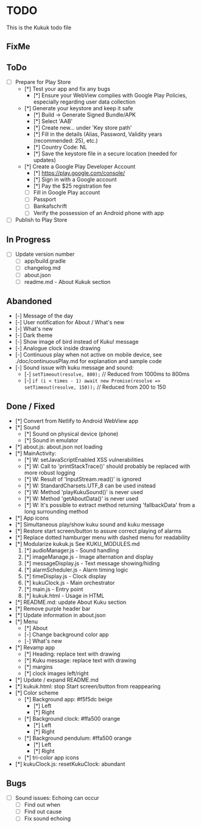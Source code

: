 # TODO
This is the Kukuk todo file

## FixMe

## ToDo
- [ ] Prepare for Play Store
  - [*] Test your app and fix any bugs
    - [*] Ensure your WebView complies with Google Play Policies, especially regarding user data collection
  - [*] Generate your keystore and keep it safe
    - [*] Build -> Generate Signed Bundle/APK
    - [*] Select 'AAB'
    - [*] Create new... under 'Key store path'
    - [*] Fill in the details (Alias, Password, Validity years (recommended: 25), etc.)
    - [*] Country Code: NL
    - [*] Save the keystore file in a secure location (needed for updates)
  - [*] Create a Google Play Developer Account
    - [*] https://play.google.com/console/
    - [*] Sign in with a Google account
    - [*] Pay the $25 registration fee
    - [ ] Fill in Google Play account
    - [ ] Passport
    - [ ] Bankafschrift
    - [ ] Verify the possession of an Android phone with app

- [ ] Publish to Play Store

## In Progress
- [ ] Update version number
    - [ ] app/build.gradle
    - [ ] changelog.md
    - [ ] about.json
    - [ ] readme.md - About Kukuk section

## Abandoned
- [-] Message of the day
- [-] User notification for About / What's new
- [-] What's new
- [-] Dark theme
- [-] Show image of bird instead of Kuku! message
- [-] Analogue clock inside drawing
- [-] Continuous play when not active on mobile device, see ./doc/continuousPlay.md for explanation and sample code
- [-] Sound issue with kuku message and sound:
  - [-] `setTimeout(resolve, 800);`  // Reduced from 1000ms to 800ms
  - [-] `if (i < times - 1) await new Promise(resolve => setTimeout(resolve, 150));`  // Reduced from 200 to 150

## Done / Fixed
- [*] Convert from Netlify to Android WebView app
- [*] Sound
  - [*] Sound on physical device (phone)
  - [*] Sound in emulator
- [*] about.js: about.json not loading
- [*] MainActivity:
  - [*] W: setJavaScriptEnabled XSS vulnerabilities
  - [*] W: Call to 'printStackTrace()' should probably be replaced with more robust logging
  - [*] W: Result of 'InputStream.read()' is ignored
  - [*] W: StandardCharsets.UTF_8 can be used instead
  - [*] W: Method 'playKukuSound()' is never used
  - [*] W: Method 'getAboutData()' is never used
  - [*] W: It's possible to extract method returning 'fallbackData' from a long surrounding method
- [*] App icons
- [*] Simultaneous play/show kuku sound and kuku message
- [*] Restore start screen/button to assure correct playing of alarms
- [*] Replace dotted hamburger menu with dashed menu for readability
- [*] Modularize kukuk.js
  See KUKU_MODULES.md
  1. [*] audioManager.js - Sound handling
  2. [*] imageManage.js - Image alternation and display
  3. [*] messageDisplay.js - Text message showing/hiding
  4. [*] alarmScheduler.js - Alarm timing logic
  5. [*] timeDisplay.js - Clock display
  6. [*] kukuClock.js - Main orchestrator
  7. [*] main.js - Entry point
  8. [*] kukuk.html - Usage in HTML
- [*] README.md: update About Kuku section
- [*] Remove purple header bar
- [*] Update information in about.json
- [*] Menu
  - [*] About
  - [-] Change background color app
  - [-] What's new
- [*] Revamp app
  - [*] Heading: replace text with drawing
  - [*] Kuku message: replace text with drawing
  - [*] margins
  - [*] clock images left/right
- [*] Update / expand README.md
- [*] kukuk.html: stop Start screen/button from reappearing 
- [*] Color scheme
  - [*] Background app: #f5f5dc beige
    - [*] Left
    - [*] Right
  - [*] Background clock: #ffa500 orange
    - [*] Left
    - [*] Right
  - [*] Background pendulum: #ffa500 orange
    - [*] Left
    - [*] Right
  - [*] tri-color app icons
- [*] kukuClock.js: resetKukuClock: abundant


## Bugs
- [ ] Sound issues: Echoing can occur
  - [ ] Find out when
  - [ ] Find out cause
  - [ ] Fix sound echoing
